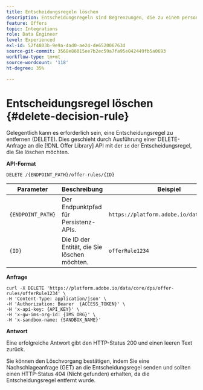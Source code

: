 ```yaml
---
title: Entscheidungsregeln löschen
description: Entscheidungsregeln sind Begrenzungen, die zu einem personalisierten Angebot hinzugefügt und auf ein Profil angewendet werden, um dessen Eignung zu bestimmen.
feature: Offers
topic: Integrations
role: Data Engineer
level: Experienced
exl-id: 52f4803b-9e9a-4ad0-ae24-de652006763d
source-git-commit: 3568e86015ee7b2ec59a7fa95e042449fb5a0693
workflow-type: tm+mt
source-wordcount: '118'
ht-degree: 35%

---
```


# Entscheidungsregel löschen {#delete-decision-rule}

Gelegentlich kann es erforderlich sein, eine Entscheidungsregel zu entfernen (DELETE). Dies geschieht durch Ausführung einer DELETE-Anfrage an die [!DNL Offer Library] API mit der `id` der Entscheidungsregel, die Sie löschen möchten.

**API-Format**

```http
DELETE /{ENDPOINT_PATH}/offer-rules/{ID}
```

| Parameter | Beschreibung | Beispiel |
| --------- | ----------- | ------- |
| `{ENDPOINT_PATH}` | Der Endpunktpfad für Persistenz-APIs. | `https://platform.adobe.io/data/core/dps` |
| `{ID}` | Die ID der Entität, die Sie löschen möchten. | `offerRule1234` |

**Anfrage**

```shell
curl -X DELETE 'https://platform.adobe.io/data/core/dps/offer-rules/offerRule1234' \
-H 'Content-Type: application/json' \
-H 'Authorization: Bearer  {ACCESS_TOKEN}' \
-H 'x-api-key: {API_KEY}' \
-H 'x-gw-ims-org-id: {IMS_ORG}' \
-H 'x-sandbox-name: {SANDBOX_NAME}'
```

**Antwort**

Eine erfolgreiche Antwort gibt den HTTP-Status 200 und einen leeren Text zurück.

Sie können den Löschvorgang bestätigen, indem Sie eine Nachschlageanfrage (GET) an die Entscheidungsregel senden und sollten einen HTTP-Status 404 (Nicht gefunden) erhalten, da die Entscheidungsregel entfernt wurde.
